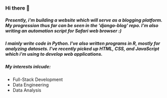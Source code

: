### Hi there 👋

##### Presently, i'm building a website which will serve as a blogging platform. My progression thus far can be seen in the 'django-blog' repo. I'm also writing an automation script for Safari web browser :) 

##### I mainly write code in Python. I've also written programs in R, mostly for analyzing datasets. I've recently picked up HTML, CSS, and JavaScript which i'm using to develop web applications.

##### My interests inlcude:
* Full-Stack Development
* Data Engineering
* Data Analysis
